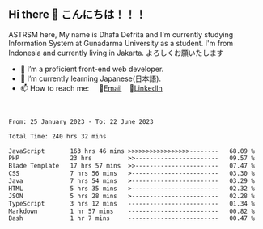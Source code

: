 ## Hi there 👋 こんにちは！！！
ASTRSM here, My name is Dhafa Defrita and I'm currently studying Information System at Gunadarma University as a student. I'm from Indonesia and currently living in Jakarta. よろしくお願いたします

- 🔭 I’m a proficient front-end web developer.
- 🌱 I’m currently learning Japanese(日本語).
- 📫 How to reach me: &nbsp;&nbsp;&nbsp;&nbsp;📧[Email](dhafadefrita@gmail.com)&nbsp;&nbsp;&nbsp;&nbsp;💼[LinkedIn](https://www.linkedin.com/in/dhafa-defrita-rama-yudistira-9357a9229/)
<br>
<!-- <p align="left">
<a href="https://github.com/ASTRSM">
  <img height="180em" src="https://github-readme-stats-eight-theta.vercel.app/api?username=ASTRSM&show_icons=true&theme=dracula&include_all_commits=true&count_private=true"/>
  <img height="180em" src="https://github-readme-stats-eight-theta.vercel.app/api/top-langs/?username=ASTRSM&layout=compact&langs_count=8&theme=dracula"/>
</a>
</p> -->

<!--START_SECTION:waka-->

```txt
From: 25 January 2023 - To: 22 June 2023

Total Time: 240 hrs 32 mins

JavaScript       163 hrs 46 mins >>>>>>>>>>>>>>>>>--------   68.09 %
PHP              23 hrs          >>-----------------------   09.57 %
Blade Template   17 hrs 57 mins  >>-----------------------   07.47 %
CSS              7 hrs 56 mins   >------------------------   03.30 %
Java             7 hrs 54 mins   >------------------------   03.29 %
HTML             5 hrs 35 mins   >------------------------   02.32 %
JSON             5 hrs 28 mins   >------------------------   02.28 %
TypeScript       3 hrs 12 mins   -------------------------   01.34 %
Markdown         1 hr 57 mins    -------------------------   00.82 %
Bash             1 hr 7 mins     -------------------------   00.47 %
```

<!--END_SECTION:waka-->
